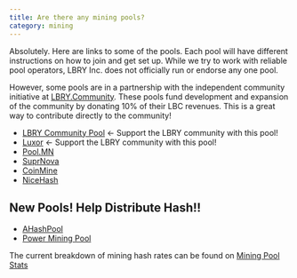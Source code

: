 ```yaml
---
title: Are there any mining pools?
category: mining
---
```


Absolutely. Here are links to some of the pools. Each pool will have different instructions on how to join and get set up.
While we try to work with reliable pool operators, LBRY Inc. does not officially run or endorse any one pool.

However, some pools are in a partnership with the independent community initiative at [LBRY.Community](https://lbry.community). These pools fund development and expansion of the community by donating 10% of their LBC revenues. This is a great way to contribute directly to the community!

- [LBRY Community Pool](http://lbrypool.com) <- Support the LBRY community with this pool!  
- [Luxor](https://mining.luxor.tech/lbry) <- Support the LBRY community with this pool!
- [Pool.MN](https://pool.mn/lbry/index.php?page=gettingstarted)
- [SuprNova](https://lbry.suprnova.cc/index.php?page=gettingstarted)
- [CoinMine](https://www2.coinmine.pl/lbc/index.php?page=gettingstarted)
- [NiceHash](https://www.nicehash.com/marketplace/lbry)

## New Pools! Help Distribute Hash!!
- [AHashPool](https://www.ahashpool.com/)
- [Power Mining Pool](https://www.powermining.pw/)

The current breakdown of mining hash rates can be found on [Mining Pool Stats](https://miningpoolstats.stream/lbry)
